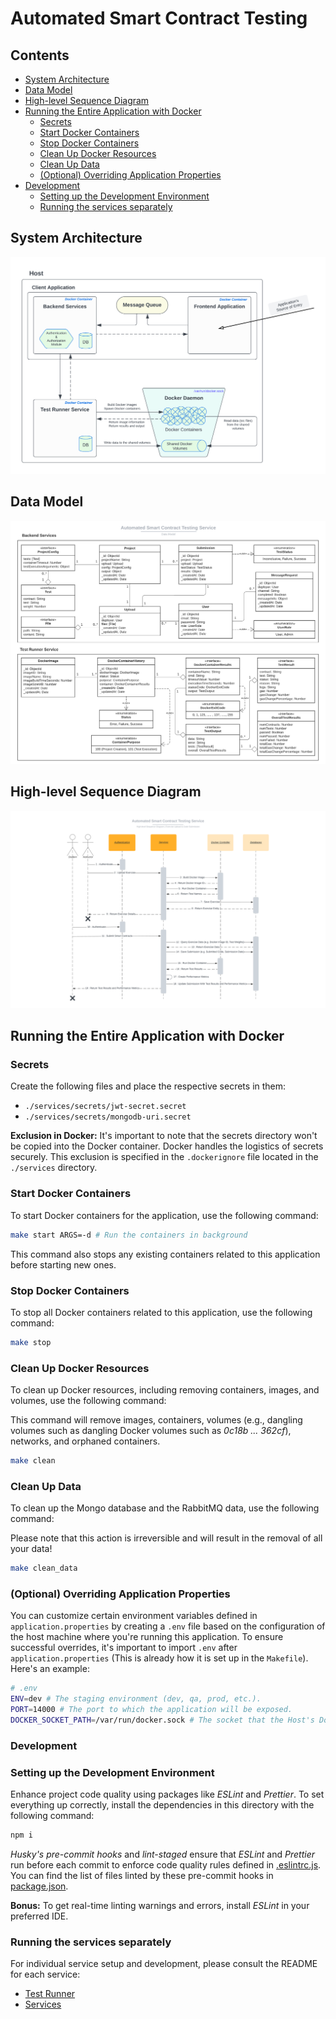 # Automated Smart Contract Testing

## Contents

- [System Architecture](#system-architecture)
- [Data Model](#data-model)
- [High-level Sequence Diagram](#high-level-sequence-diagram)
- [Running the Entire Application with Docker](#running-the-entire-application-with-docker)
  - [Secrets](#secrets)
  - [Start Docker Containers](#start-docker-containers)
  - [Stop Docker Containers](#stop-docker-containers)
  - [Clean Up Docker Resources](#clean-up-docker-resources)
  - [Clean Up Data](#clean-up-data)
  - [(Optional) Overriding Application Properties](#optional-overriding-application-properties)
- [Development](#development)
  - [Setting up the Development Environment](#setting-up-the-development-environment)
  - [Running the services separately](#running-the-services-separately)

## System Architecture

![system-architecture](data/img/Smart%20Contract%20Testing%20Service%20%7C%20System%20Architecture.png)

## Data Model

![data-model](data/img/Smart%20Contract%20Testing%20Service%20%7C%20Data%20Model.png)

## High-level Sequence Diagram

![high-level-sequence-diagram](data/img/Smart%20Contract%20Testing%20Service%20%7C%20High-level%20Sequence%20Diagram%20%7C%20Exercise%20Upload%20&%20Code%20Submission.png)

## Running the Entire Application with Docker

### Secrets

Create the following files and place the respective secrets in them:

- `./services/secrets/jwt-secret.secret`
- `./services/secrets/mongodb-uri.secret`

**Exclusion in Docker:** It's important to note that the secrets directory won't be copied into the Docker container. Docker handles the logistics of secrets securely. This exclusion is specified in the `.dockerignore` file located in the `./services` directory.

### Start Docker Containers

To start Docker containers for the application, use the following command:

```bash
make start ARGS=-d # Run the containers in background
```

This command also stops any existing containers related to this application before starting new ones.

### Stop Docker Containers

To stop all Docker containers related to this application, use the following command:

```bash
make stop
```

### Clean Up Docker Resources

To clean up Docker resources, including removing containers, images, and volumes, use the following command:

This command will remove images, containers, volumes (e.g., dangling volumes such as dangling Docker volumes such as _0c18b ... 362cf_), networks, and orphaned containers.

```bash
make clean
```

### Clean Up Data

To clean up the Mongo database and the RabbitMQ data, use the following command:

Please note that this action is irreversible and will result in the removal of all your data!

```bash
make clean_data
```

### (Optional) Overriding Application Properties

You can customize certain environment variables defined in `application.properties` by creating a `.env` file based on the configuration of the host machine where you're running this application. To ensure successful overrides, it's important to import `.env` after `application.properties` (This is already how it is set up in the `Makefile`). Here's an example:

```bash
# .env
ENV=dev # The staging environment (dev, qa, prod, etc.).
PORT=14000 # The port to which the application will be exposed.
DOCKER_SOCKET_PATH=/var/run/docker.sock # The socket that the Host's Docker Daemon runs on.
```

### Development

### Setting up the Development Environment

Enhance project code quality using packages like _ESLint_ and _Prettier_. To set everything up correctly, install the dependencies in this directory with the following command:

```bash
npm i
```

_Husky's pre-commit hooks_ and _lint-staged_ ensure that _ESLint_ and _Prettier_ run before each commit to enforce code quality rules defined in [.eslintrc.js](./.eslintrc.js). You can find the list of files linted by these pre-commit hooks in [package.json](./package.json).

**Bonus:** To get real-time linting warnings and errors, install _ESLint_ in your preferred IDE.

### Running the services separately

For individual service setup and development, please consult the README for each service:

- [Test Runner](./test-runner/README.md)
- [Services](./services/README.md)
